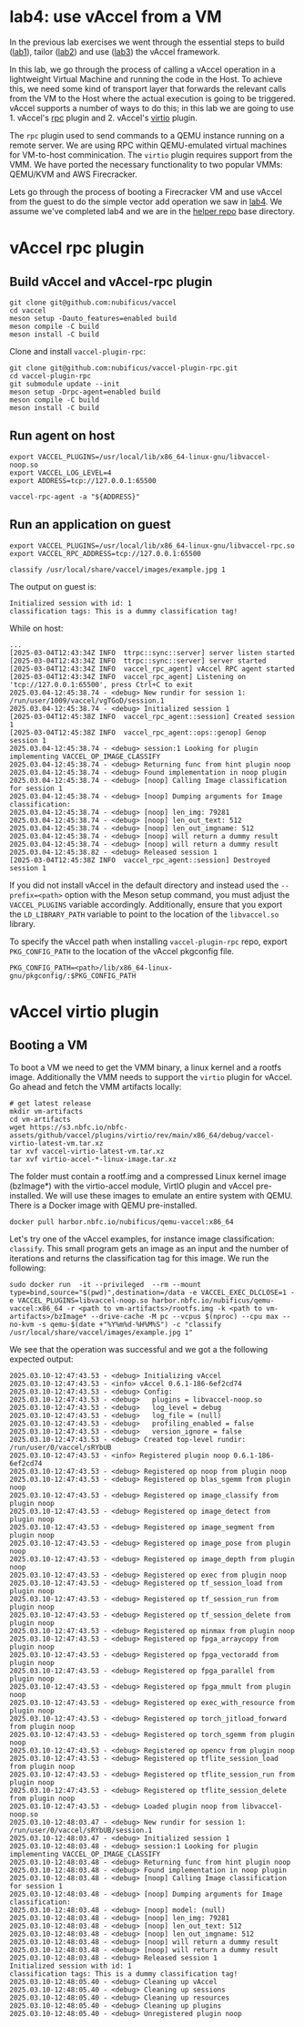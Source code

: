 # lab4: use vAccel from a VM

In the previous lab exercises we went through the essential steps to build
([lab1](https://github.com/nubificus/vaccel-tutorials/tree/main/lab1)), tailor
([lab2](https://github.com/nubificus/vaccel-tutorials/tree/main/lab2)) and use
([lab3](https://github.com/nubificus/vaccel-tutorials/tree/main/lab3)) the
vAccel framework.

In this lab, we go through the process of calling a vAccel operation in a
lightweight Virtual Machine and running the code in the Host. To achieve this,
we need some kind of transport layer that forwards the relevant calls from the
VM to the Host where the actual execution is going to be triggered. vAccel
supports a number of ways to do this; in this lab we are going to use 
	1. vAccel's [rpc](https://github.com/nubificus/vaccel-plugin-rpc) plugin and
	2. vAccel's [virtio](https://github.com/nubificus/vaccel-plugin-virtio) plugin.

The `rpc` plugin used to send commands to a QEMU instance running on a remote server. We are using
RPC within QEMU-emulated virtual machines for VM-to-host comminication.
The `virtio` plugin requires support from the VMM. We have ported the necessary
functionality to two popular VMMs: QEMU/KVM and AWS Firecracker.

Lets go through the process of booting a Firecracker VM and use vAccel from the
guest to do the simple vector add operation we saw in
[lab4](https://github.com/nubificus/vaccel-tutorials/tree/main/lab4). We assume
we've completed lab4 and we are in the [helper
repo](https://github.com/nubificus/vaccel-tutorial-code) base directory.

# vAccel rpc plugin

## Build vAccel and vAccel-rpc plugin

```
git clone git@github.com:nubificus/vaccel
cd vaccel
meson setup -Dauto_features=enabled build
meson compile -C build
meson install -C build
```

Clone and install `vaccel-plugin-rpc`:
```
git clone git@github.com:nubificus/vaccel-plugin-rpc.git
cd vaccel-plugin-rpc
git submodule update --init
meson setup -Drpc-agent=enabled build
meson compile -C build
meson install -C build
```
## Run agent on host
```
export VACCEL_PLUGINS=/usr/local/lib/x86_64-linux-gnu/libvaccel-noop.so
export VACCEL_LOG_LEVEL=4
export ADDRESS=tcp://127.0.0.1:65500

vaccel-rpc-agent -a "${ADDRESS}"
```

## Run an application on guest
```
export VACCEL_PLUGINS=/usr/local/lib/x86_64-linux-gnu/libvaccel-rpc.so
export VACCEL_RPC_ADDRESS=tcp://127.0.0.1:65500

classify /usr/local/share/vaccel/images/example.jpg 1
```

The output on guest is:
```
Initialized session with id: 1
classification tags: This is a dummy classification tag!
```

While on host:
```
...
[2025-03-04T12:43:34Z INFO  ttrpc::sync::server] server listen started
[2025-03-04T12:43:34Z INFO  ttrpc::sync::server] server started
[2025-03-04T12:43:34Z INFO  vaccel_rpc_agent] vAccel RPC agent started
[2025-03-04T12:43:34Z INFO  vaccel_rpc_agent] Listening on 'tcp://127.0.0.1:65500', press Ctrl+C to exit
2025.03.04-12:45:38.74 - <debug> New rundir for session 1: /run/user/1009/vaccel/vgTGoD/session.1
2025.03.04-12:45:38.74 - <debug> Initialized session 1
[2025-03-04T12:45:38Z INFO  vaccel_rpc_agent::session] Created session 1
[2025-03-04T12:45:38Z INFO  vaccel_rpc_agent::ops::genop] Genop session 1
2025.03.04-12:45:38.74 - <debug> session:1 Looking for plugin implementing VACCEL_OP_IMAGE_CLASSIFY
2025.03.04-12:45:38.74 - <debug> Returning func from hint plugin noop
2025.03.04-12:45:38.74 - <debug> Found implementation in noop plugin
2025.03.04-12:45:38.74 - <debug> [noop] Calling Image classification for session 1
2025.03.04-12:45:38.74 - <debug> [noop] Dumping arguments for Image classification:
2025.03.04-12:45:38.74 - <debug> [noop] len_img: 79281
2025.03.04-12:45:38.74 - <debug> [noop] len_out_text: 512
2025.03.04-12:45:38.74 - <debug> [noop] len_out_imgname: 512
2025.03.04-12:45:38.74 - <debug> [noop] will return a dummy result
2025.03.04-12:45:38.74 - <debug> [noop] will return a dummy result
2025.03.04-12:45:38.82 - <debug> Released session 1
[2025-03-04T12:45:38Z INFO  vaccel_rpc_agent::session] Destroyed session 1
```

If you did not install vAccel in the default directory and instead used the `--prefix=<path>` option with the Meson setup command, you must adjust the `VACCEL_PLUGINS` variable accordingly. Additionally, ensure that you export the `LD_LIBRARY_PATH` variable to point to the location of the `libvaccel.so` library.

To specify the vAccel path when installing `vaccel-plugin-rpc` repo, export `PKG_CONFIG_PATH` to the location of the vAccel pkgconfig file.
```
PKG_CONFIG_PATH=<path>/lib/x86_64-linux-gnu/pkgconfig/:$PKG_CONFIG_PATH
```

# vAccel virtio plugin
## Booting a VM

To boot a VM we need to get the VMM binary, a linux kernel and a rootfs image.
Additionally the VMM needs to support the `virtio` plugin for vAccel.
Go ahead and fetch the VMM artifacts locally:

```
# get latest release
mkdir vm-artifacts
cd vm-artifacts
wget https://s3.nbfc.io/nbfc-assets/github/vaccel/plugins/virtio/rev/main/x86_64/debug/vaccel-virtio-latest-vm.tar.xz
tar xvf vaccel-virtio-latest-vm.tar.xz
tar xvf virtio-accel-*-linux-image.tar.xz
```

The folder must contain a rootf.img and a compressed Linux kernel image (bzImage\*) with the virtio-accel module, VirtIO plugin and vAccel pre-installed.
We will use these images to emulate an entire system with QEMU. There is a Docker image with QEMU pre-installed. 
```
docker pull harbor.nbfc.io/nubificus/qemu-vaccel:x86_64
```

Let's try one of the vAccel examples, for instance image classification: `classify`.
This small program gets an image as an input and the number of 
iterations and returns the classification tag for this image. We run the
following:

```
sudo docker run  -it --privileged  --rm --mount type=bind,source="$(pwd)",destination=/data -e VACCEL_EXEC_DLCLOSE=1 -e VACCEL_PLUGINS=libvaccel-noop.so harbor.nbfc.io/nubificus/qemu-vaccel:x86_64 -r <path to vm-artifacts>/rootfs.img -k <path to vm-artifacts>/bzImage* --drive-cache -M pc --vcpus $(nproc) --cpu max --no-kvm -s qemu-$(date +"%Y%m%d-%H%M%S") -c "classify /usr/local/share/vaccel/images/example.jpg 1"
```

We see that the operation was successful and we got a the following expected output:

```
2025.03.10-12:47:43.53 - <debug> Initializing vAccel
2025.03.10-12:47:43.53 - <info> vAccel 0.6.1-186-6ef2cd74
2025.03.10-12:47:43.53 - <debug> Config:
2025.03.10-12:47:43.53 - <debug>   plugins = libvaccel-noop.so
2025.03.10-12:47:43.53 - <debug>   log_level = debug
2025.03.10-12:47:43.53 - <debug>   log_file = (null)
2025.03.10-12:47:43.53 - <debug>   profiling_enabled = false
2025.03.10-12:47:43.53 - <debug>   version_ignore = false
2025.03.10-12:47:43.53 - <debug> Created top-level rundir: /run/user/0/vaccel/sRYbUB
2025.03.10-12:47:43.53 - <info> Registered plugin noop 0.6.1-186-6ef2cd74
2025.03.10-12:47:43.53 - <debug> Registered op noop from plugin noop
2025.03.10-12:47:43.53 - <debug> Registered op blas_sgemm from plugin noop
2025.03.10-12:47:43.53 - <debug> Registered op image_classify from plugin noop
2025.03.10-12:47:43.53 - <debug> Registered op image_detect from plugin noop
2025.03.10-12:47:43.53 - <debug> Registered op image_segment from plugin noop
2025.03.10-12:47:43.53 - <debug> Registered op image_pose from plugin noop
2025.03.10-12:47:43.53 - <debug> Registered op image_depth from plugin noop
2025.03.10-12:47:43.53 - <debug> Registered op exec from plugin noop
2025.03.10-12:47:43.53 - <debug> Registered op tf_session_load from plugin noop
2025.03.10-12:47:43.53 - <debug> Registered op tf_session_run from plugin noop
2025.03.10-12:47:43.53 - <debug> Registered op tf_session_delete from plugin noop
2025.03.10-12:47:43.53 - <debug> Registered op minmax from plugin noop
2025.03.10-12:47:43.53 - <debug> Registered op fpga_arraycopy from plugin noop
2025.03.10-12:47:43.53 - <debug> Registered op fpga_vectoradd from plugin noop
2025.03.10-12:47:43.53 - <debug> Registered op fpga_parallel from plugin noop
2025.03.10-12:47:43.53 - <debug> Registered op fpga_mmult from plugin noop
2025.03.10-12:47:43.53 - <debug> Registered op exec_with_resource from plugin noop
2025.03.10-12:47:43.53 - <debug> Registered op torch_jitload_forward from plugin noop
2025.03.10-12:47:43.53 - <debug> Registered op torch_sgemm from plugin noop
2025.03.10-12:47:43.53 - <debug> Registered op opencv from plugin noop
2025.03.10-12:47:43.53 - <debug> Registered op tflite_session_load from plugin noop
2025.03.10-12:47:43.53 - <debug> Registered op tflite_session_run from plugin noop
2025.03.10-12:47:43.53 - <debug> Registered op tflite_session_delete from plugin noop
2025.03.10-12:47:43.53 - <debug> Loaded plugin noop from libvaccel-noop.so
2025.03.10-12:48:03.47 - <debug> New rundir for session 1: /run/user/0/vaccel/sRYbUB/session.1
2025.03.10-12:48:03.47 - <debug> Initialized session 1
2025.03.10-12:48:03.48 - <debug> session:1 Looking for plugin implementing VACCEL_OP_IMAGE_CLASSIFY
2025.03.10-12:48:03.48 - <debug> Returning func from hint plugin noop
2025.03.10-12:48:03.48 - <debug> Found implementation in noop plugin
2025.03.10-12:48:03.48 - <debug> [noop] Calling Image classification for session 1
2025.03.10-12:48:03.48 - <debug> [noop] Dumping arguments for Image classification:
2025.03.10-12:48:03.48 - <debug> [noop] model: (null)
2025.03.10-12:48:03.48 - <debug> [noop] len_img: 79281
2025.03.10-12:48:03.48 - <debug> [noop] len_out_text: 512
2025.03.10-12:48:03.48 - <debug> [noop] len_out_imgname: 512
2025.03.10-12:48:03.48 - <debug> [noop] will return a dummy result
2025.03.10-12:48:03.48 - <debug> [noop] will return a dummy result
2025.03.10-12:48:03.48 - <debug> Released session 1
Initialized session with id: 1
classification tags: This is a dummy classification tag!
2025.03.10-12:48:05.40 - <debug> Cleaning up vAccel
2025.03.10-12:48:05.40 - <debug> Cleaning up sessions
2025.03.10-12:48:05.40 - <debug> Cleaning up resources
2025.03.10-12:48:05.40 - <debug> Cleaning up plugins
2025.03.10-12:48:05.40 - <debug> Unregistered plugin noop
```

